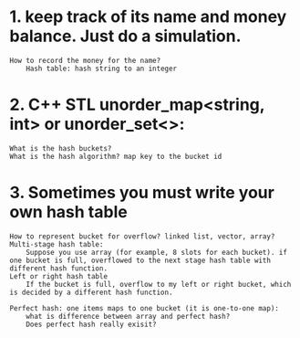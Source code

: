 # 1. keep track of its name and money balance.  Just do a simulation.

    How to record the money for the name?
        Hash table: hash string to an integer

# 2. C++ STL unorder_map<string, int> or unorder_set<>:

    What is the hash buckets?
    What is the hash algorithm? map key to the bucket id

# 3. Sometimes you must write your own hash table 

    How to represent bucket for overflow? linked list, vector, array?
    Multi-stage hash table: 
        Suppose you use array (for example, 8 slots for each bucket). if one bucket is full, overflowed to the next stage hash table with different hash function.
    Left or right hash table
        If the bucket is full, overflow to my left or right bucket, which is decided by a different hash function.

    Perfect hash: one items maps to one bucket (it is one-to-one map):
        what is difference between array and perfect hash?
        Does perfect hash really exisit?
